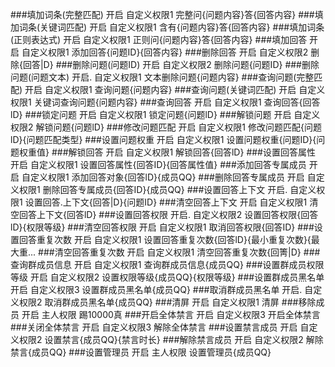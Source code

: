 ###填加词条(完整匹配)               开启        自定义权限1          完整问{问题内容}答{回答内容}
###填加词条(关键词匹配)            开启        自定义权限1         含有{问题内容}答{回答内容}
###填加词条(正则表达式)            开启        自定义权限1          正则问{问题内容}答{回答内容}
###填加回答                             开启        自定义权限1         添加回答{问题ID}{回答内容}
###删除回答                             开启        自定义权限2         删除{回答|D}
###删除问题(问题ID)                  开启        自定义权限2         删除问题{问题ID}
###删除问题(问题文本)               开启.        自定义权限1         文本删除问题{问题内容}
###查询问题(完整匹配)               开启        自定义权限1          查询问题{问题内容}
###查询问题(关键词匹配)            开启        自定义权限1         关键词查询问题{问题内容}
###查询回答                             开启        自定义权限1         查询回答{回答lD}
###锁定问题                             开启        自定义权限1         锁定问题{问题lD}
###解锁问题                             开启        自定义权限2         解锁问题{问题lD}
###修改问题匹配                       开启        自定义权限1         修改问题匹配{问题lD}{问题匹配类型}
###设置问题权重                       开启        自定义权限1         设置问题权重{问题ID}{问题权重值}
###解锁回答                             开启        自定义权限1         解锁回答{回答lD}
###设置回答属性                       开启        自定义权限1         设置回答属性{回答ID}{回答属性值}
###添加回答专属成员                 开启        自定义权限1         添加回答对象{回答lD}{成员QQ}
###删除回答专属成员                 开启        自定义权限1         删除回答专属成员{回答ID}{成员QQ}
###设置回答上下文                    开启.        自定义权限1         设置回答.上下文{回答|D}{问题ID}
###清空回答上下文                    开启        自定义权限1         清空回答上下文{回答lD}
###设置回答权限                       开启.        自定义权限2         设置回答权限{回答lD}{权限等级}
###清空回答权限                   开启              自定义权限1          取消回答权限{回答ID}
###设置回答重复次数                 开启        自定义权限1         设置回答重复次数{回答lD}{最小重复次数}{最大重...
###清空回答重复次数                 开启        自定义权限1         清空回答重复次数{回箐|D}
###查询群成员信息                    开启        自定义权限1         查询群成员信息{成员QQ}
###设置群成员权限等级              开启        自定义权限2         设置权限等级{成员QQ}{权限等级}
###设置群成员黑名单                 开启        自定义权限3         设置群成员黑名单{成员QQ}
###取消群成员黑名单                 开启.        自定义权限2         取消群成员黑名单{成员QQ}
###清屏                                  开启        自定义权限1         清屏
###移除成员                             开启        主人权限              踢10000真
###开启全体禁言                       开启        自定义权限3         开启全体禁言
###关闭全体禁言                        开启        自定义权限3         解除全体禁言
###设置禁言成员                       开启        自定义权限2         设置禁言{成员QQ}{禁言时长}
###解除禁言成员                       开启        自定义权限2         解除禁言{成员QQ}
###设置管理员                         开启        主人权限             设置管理员{成员QQ}